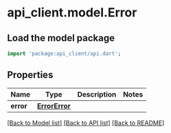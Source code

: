# api_client.model.Error

## Load the model package
```dart
import 'package:api_client/api.dart';
```

## Properties
Name | Type | Description | Notes
------------ | ------------- | ------------- | -------------
**error** | [**ErrorError**](ErrorError.md) |  | 

[[Back to Model list]](../README.md#documentation-for-models) [[Back to API list]](../README.md#documentation-for-api-endpoints) [[Back to README]](../README.md)


